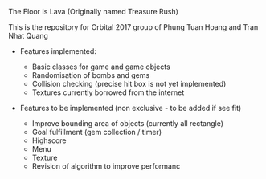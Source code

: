 The Floor Is Lava (Originally named Treasure Rush)

This is the repository for Orbital 2017 group of Phung Tuan Hoang and Tran Nhat Quang

- Features implemented:
  + Basic classes for game and game objects
  + Randomisation of bombs and gems
  + Collision checking (precise hit box is not yet implemented)
  + Textures currently borrowed from the internet

- Features to be implemented (non exclusive - to be added if see fit)
  + Improve bounding area of objects (currently all rectangle)
  + Goal fulfillment (gem collection / timer)
  + Highscore
  + Menu 
  + Texture
  + Revision of algorithm to improve performanc
